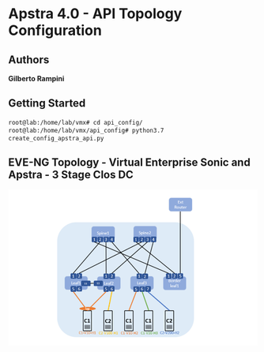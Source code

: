 # Apstra 4.0 - API Topology Configuration

## Authors

**Gilberto Rampini**

## Getting Started


```
root@lab:/home/lab/vmx# cd api_config/
root@lab:/home/lab/vmx/api_config# python3.7 create_config_apstra_api.py 

```

## EVE-NG Topology - Virtual Enterprise Sonic and Apstra - 3 Stage Clos DC

![Topology](https://github.com/gilbertorgit/ent_sonic_apstra/blob/main/sonic_3clos/topology_prints/Topology.png)
